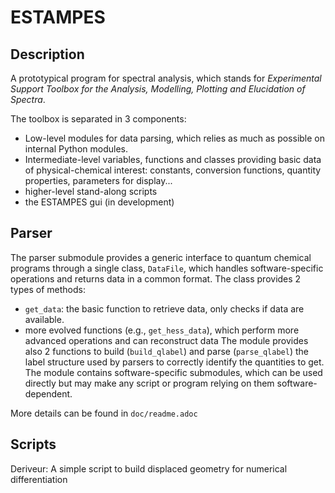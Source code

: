 ESTAMPES
========

Description
-----------
A prototypical program for spectral analysis, which stands for _Experimental Support Toolbox for the Analysis, Modelling, Plotting and Elucidation of Spectra_.

The toolbox is separated in 3 components:
- Low-level modules for data parsing, which relies as much as possible on internal Python modules.
- Intermediate-level variables, functions and classes providing basic data of physical-chemical interest: constants, conversion functions, quantity properties, parameters for display...
- higher-level stand-along scripts
- the ESTAMPES gui (in development)

Parser
------
The parser submodule provides a generic interface to quantum chemical programs through a single class, `DataFile`, which handles software-specific operations and returns data in a common format.
The class provides 2 types of methods:
- `get_data`: the basic function to retrieve data, only checks if data are available.
- more evolved functions (e.g., `get_hess_data`), which perform more advanced operations and can reconstruct data
The module provides also 2 functions to build (`build_qlabel`) and parse (`parse_qlabel`) the label structure used by parsers to correctly identify the quantities to get.
The module contains software-specific submodules, which can be used directly but may make any script or program relying on them software-dependent.

More details can be found in `doc/readme.adoc`

Scripts
-------
Deriveur:
    A simple script to build displaced geometry for numerical differentiation